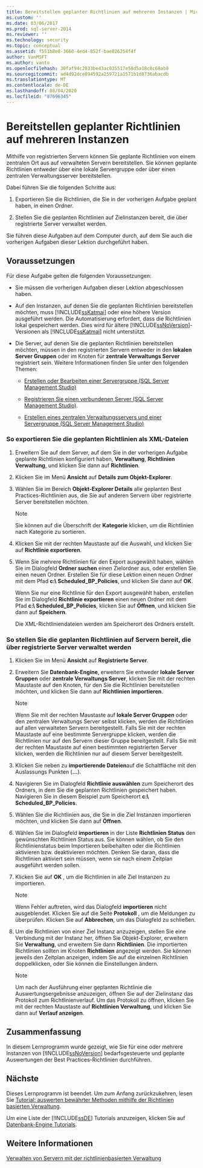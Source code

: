 ```yaml
---
title: Bereitstellen geplanter Richtlinien auf mehreren Instanzen | Microsoft-Dokumentation
ms.custom: ''
ms.date: 03/06/2017
ms.prod: sql-server-2014
ms.reviewer: ''
ms.technology: security
ms.topic: conceptual
ms.assetid: f551b8e8-3668-4ed4-852f-bae826254f4f
author: VanMSFT
ms.author: vanto
ms.openlocfilehash: 30faf94c2033be43ac035517e58d5a18c0c68ab8
ms.sourcegitcommit: ad4d92dce894592a259721a1571b1d8736abacdb
ms.translationtype: MT
ms.contentlocale: de-DE
ms.lasthandoff: 08/04/2020
ms.locfileid: "87696345"
---
```

# <a name="deploy-scheduled-policies-to-multiple-instances"></a>Bereitstellen geplanter Richtlinien auf mehreren Instanzen
  Mithilfe von registrierten Servern können Sie geplante Richtlinien von einem zentralen Ort aus auf verwalteten Servern bereitstellen. Sie können geplante Richtlinien entweder über eine lokale Servergruppe oder über einen zentralen Verwaltungsserver bereitstellen.  
  
 Dabei führen Sie die folgenden Schritte aus:  
  
1.  Exportieren Sie die Richtlinien, die Sie in der vorherigen Aufgabe geplant haben, in einen Ordner.  
  
2.  Stellen Sie die geplanten Richtlinien auf Zielinstanzen bereit, die über registrierte Server verwaltet werden.  
  
 Sie führen diese Aufgaben auf dem Computer durch, auf dem Sie auch die vorherigen Aufgaben dieser Lektion durchgeführt haben.  
  
## <a name="prerequisites"></a>Voraussetzungen  
 Für diese Aufgabe gelten die folgenden Voraussetzungen:  
  
-   Sie müssen die vorherigen Aufgaben dieser Lektion abgeschlossen haben.  
  
-   Auf den Instanzen, auf denen Sie die geplanten Richtlinien bereitstellen möchten, muss [!INCLUDE[ssKatmai](../includes/sskatmai-md.md)] oder eine höhere Version ausgeführt werden. Die Automatisierung erfordert, dass die Richtlinien lokal gespeichert werden. Dies wird für ältere [!INCLUDE[ssNoVersion](../includes/ssnoversion-md.md)]-Versionen als [!INCLUDE[ssKatmai](../includes/sskatmai-md.md)] nicht unterstützt.  
  
-   Die Server, auf denen Sie die geplanten Richtlinien bereitstellen möchten, müssen in den registrierten Servern entweder in den **lokalen Server Gruppen** oder im Knoten für **zentrale Verwaltungs Server** registriert sein. Weitere Informationen finden Sie unter den folgenden Themen:  
  
    -   [Erstellen oder Bearbeiten einer Servergruppe &#40;SQL Server Management Studio&#41;](../ssms/register-servers/create-or-edit-a-server-group-sql-server-management-studio.md)  
  
    -   [Registrieren Sie einen verbundenen Server &#40;SQL Server Management Studio&#41;](../ssms/register-servers/register-a-connected-server-sql-server-management-studio.md).  
  
    -   [Erstellen eines zentralen Verwaltungsservers und einer Servergruppe &#40;SQL Server Management Studio&#41;](../ssms/register-servers/create-a-central-management-server-and-server-group.md)  
  
### <a name="to-export-the-scheduled-policies-as-xml-files"></a>So exportieren Sie die geplanten Richtlinien als XML-Dateien  
  
1.  Erweitern Sie auf dem Server, auf dem Sie in der vorherigen Aufgabe geplante Richtlinien konfiguriert haben, **Verwaltung**, **Richtlinien Verwaltung**, und klicken Sie dann auf **Richtlinien**.  
  
2.  Klicken Sie im Menü **Ansicht** auf **Details zum Objekt-Explorer**.  
  
3.  Wählen Sie im Bereich **Objekt-Explorer Details** alle geplanten Best Practices-Richtlinien aus, die Sie auf anderen Servern über registrierte Server bereitstellen möchten.  
  
    > [!NOTE]  
    >  Sie können auf die Überschrift der **Kategorie** klicken, um die Richtlinien nach Kategorie zu sortieren.  
  
4.  Klicken Sie mit der rechten Maustaste auf die Auswahl, und klicken Sie auf **Richtlinie exportieren**.  
  
5.  Wenn Sie mehrere Richtlinien für den Export ausgewählt haben, wählen Sie im Dialogfeld **Ordner suchen** einen Zielordner aus, oder erstellen Sie einen neuen Ordner. Erstellen Sie für diese Lektion einen neuen Ordner mit dem Pfad **c:\ Scheduled_BP_Policies**, und klicken Sie dann auf **OK**.  
  
     Wenn Sie nur eine Richtlinie für den Export ausgewählt haben, erstellen Sie im Dialogfeld **Richtlinie exportieren** einen neuen Ordner mit dem Pfad **c:\ Scheduled_BP_Policies**, klicken Sie auf **Öffnen**, und klicken Sie dann auf **Speichern**.  
  
     Die XML-Richtliniendateien werden am Speicherort des Ordners erstellt.  
  
### <a name="to-deploy-the-scheduled-policies-to-servers-that-are-managed-through-registered-servers"></a>So stellen Sie die geplanten Richtlinien auf Servern bereit, die über registrierte Server verwaltet werden  
  
1.  Klicken Sie im Menü **Ansicht** auf **Registrierte Server**.  
  
2.  Erweitern Sie **Datenbank-Engine**, erweitern Sie entweder **lokale Server Gruppen** oder **zentrale Verwaltungs Server**, klicken Sie mit der rechten Maustaste auf den Knoten, für den Sie die Richtlinien bereitstellen möchten, und klicken Sie dann auf **Richtlinien importieren**.  
  
    > [!NOTE]  
    >  Wenn Sie mit der rechten Maustaste auf **lokale Server Gruppen** oder den zentralen Verwaltungs Server selbst klicken, werden die Richtlinien auf allen verwalteten Servern bereitgestellt. Falls Sie mit der rechten Maustaste auf eine bestimmte Servergruppe klicken, werden die Richtlinien nur auf den Servern dieser Gruppe bereitgestellt. Falls Sie mit der rechten Maustaste auf einen bestimmten registrierten Server klicken, werden die Richtlinien nur auf diesem Server bereitgestellt.  
  
3.  Klicken Sie neben zu **importierende Dateien**auf die Schaltfläche mit den Auslassungs Punkten (**...**).  
  
4.  Navigieren Sie im Dialogfeld **Richtlinie auswählen** zum Speicherort des Ordners, in dem Sie die geplanten Richtlinien gespeichert haben. Navigieren Sie in diesem Beispiel zum Speicherort **c:\ Scheduled_BP_Policies**.  
  
5.  Wählen Sie die Richtlinien aus, die Sie in die Ziel Instanzen importieren möchten, und klicken Sie dann auf **Öffnen**.  
  
6.  Wählen Sie im Dialogfeld **importieren** in der Liste **Richtlinien Status** den gewünschten Richtlinien Status aus. Sie können wählen, ob Sie den Richtlinienstatus beim Importieren beibehalten oder die Richtlinien aktivieren bzw. deaktivieren möchten. Denken Sie daran, dass die Richtlinien aktiviert sein müssen, wenn sie nach einem Zeitplan ausgeführt werden sollen.  
  
7.  Klicken Sie auf **OK** , um die Richtlinien in alle Ziel Instanzen zu importieren.  
  
    > [!NOTE]  
    >  Wenn Fehler auftreten, wird das Dialogfeld **importieren** nicht ausgeblendet. Klicken Sie auf die Seite **Protokoll** , um die Meldungen zu überprüfen. Klicken Sie auf **Abbrechen**, um das Dialogfeld zu schließen.  
  
8.  Um die Richtlinien von einer Ziel Instanz anzuzeigen, stellen Sie eine Verbindung mit der Instanz her, öffnen Sie Objekt-Explorer, erweitern Sie **Verwaltung**, und erweitern Sie dann **Richtlinien**. Die importierten Richtlinien sollten im Knoten **Richtlinien** angezeigt werden. Sie können jeweils den Zeitplan anzeigen, indem Sie auf die einzelnen Richtlinien doppelklicken, oder Sie können die Einstellungen ändern.  
  
    > [!NOTE]  
    >  Um nach der Ausführung einer geplanten Richtlinie die Auswertungsergebnisse anzuzeigen, öffnen Sie auf der Zielinstanz das Protokoll zum Richtlinienverlauf. Um das Protokoll zu öffnen, klicken Sie mit der rechten Maustaste auf **Richtlinien Verwaltung**, und klicken Sie dann auf **Verlauf anzeigen**.  
  
## <a name="summary"></a>Zusammenfassung  
 In diesem Lernprogramm wurde gezeigt, wie Sie für eine oder mehrere Instanzen von [!INCLUDE[ssNoVersion](../includes/ssnoversion-md.md)] bedarfsgesteuerte und geplante Auswertungen der Best Practices-Richtlinien durchführen.  
  
## <a name="next"></a>Nächste  
 Dieses Lernprogramm ist beendet. Um zum Anfang zurückzukehren, lesen Sie [Tutorial: auswerten bewährter Methoden mithilfe der Richtlinien basierten Verwaltung](../../2014/tutorials/tutorial-evaluating-best-practices-by-using-policy-based-management.md).  
  
 Um eine Liste der [!INCLUDE[ssDE](../includes/ssde-md.md)] Tutorials anzuzeigen, klicken Sie auf [Datenbank-Engine Tutorials](../relational-databases/database-engine-tutorials.md).  
  
## <a name="see-also"></a>Weitere Informationen  
 [Verwalten von Servern mit der richtlinienbasierten Verwaltung](../relational-databases/policy-based-management/administer-servers-by-using-policy-based-management.md)  
  
  
